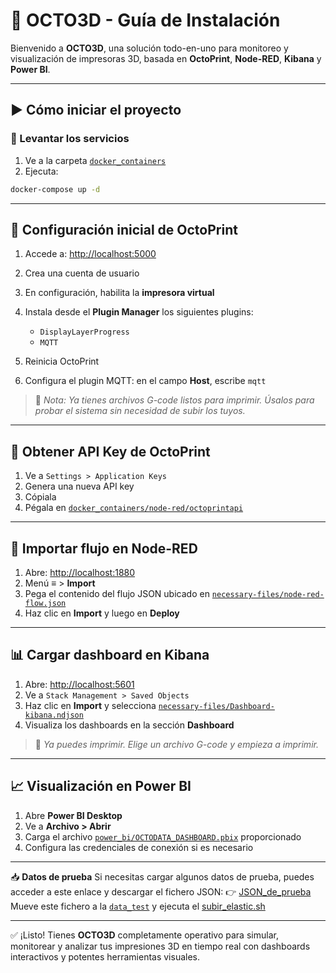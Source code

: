 # 🧠 OCTO3D - Guía de Instalación

Bienvenido a **OCTO3D**, una solución todo-en-uno para monitoreo y visualización de impresoras 3D, basada en **OctoPrint**, **Node-RED**, **Kibana** y **Power BI**.

---

## ▶️ Cómo iniciar el proyecto

### 🚀 Levantar los servicios

1. Ve a la carpeta [`docker_containers`](docker_containers)
2. Ejecuta:

```bash
docker-compose up -d
```

---

## 👤 Configuración inicial de OctoPrint

1. Accede a: [http://localhost:5000](http://localhost:5000)
2. Crea una cuenta de usuario
3. En configuración, habilita la **impresora virtual**
4. Instala desde el **Plugin Manager** los siguientes plugins:

   * `DisplayLayerProgress`
   * `MQTT`
5. Reinicia OctoPrint
6. Configura el plugin MQTT: en el campo **Host**, escribe `mqtt`

> 📝 *Nota: Ya tienes archivos G-code listos para imprimir. Úsalos para probar el sistema sin necesidad de subir los tuyos.*

---

## 🔑 Obtener API Key de OctoPrint

1. Ve a `Settings > Application Keys`
2. Genera una nueva API key
3. Cópiala
4. Pégala en [`docker_containers/node-red/octoprintapi`](docker_containers/node-red/octoprintapi)

---

## 🔁 Importar flujo en Node-RED

1. Abre: [http://localhost:1880](http://localhost:1880)
2. Menú ≡ > **Import**
3. Pega el contenido del flujo JSON ubicado en [`necessary-files/node-red-flow.json`](necessary-files/node-red-flow.json)
4. Haz clic en **Import** y luego en **Deploy**

---

## 📊 Cargar dashboard en Kibana

1. Abre: [http://localhost:5601](http://localhost:5601)
2. Ve a `Stack Management > Saved Objects`
3. Haz clic en **Import** y selecciona [`necessary-files/Dashboard-kibana.ndjson`](necessary-files/Dashboard-kibana.ndjson)
4. Visualiza los dashboards en la sección **Dashboard**

> 📝 *Ya puedes imprimir. Elige un archivo G-code y empieza a imprimir.*

---

## 📈 Visualización en Power BI

1. Abre **Power BI Desktop**
2. Ve a **Archivo > Abrir**
3. Carga el archivo [`power_bi/OCTODATA_DASHBOARD.pbix`](power_bi/OCTODATA_DASHBOARD.pbix) proporcionado
4. Configura las credenciales de conexión si es necesario

---

📥 **Datos de prueba**
Si necesitas cargar algunos datos de prueba, puedes acceder a este enlace y descargar el fichero JSON:
👉 [JSON_de_prueba](https://gvaedu-my.sharepoint.com/:u:/g/personal/andsansan5_alu_edu_gva_es/EQ8_HBwBxZZEpaBDnA8CjPgBXwnnUoDORUja0iLLWxwAkg?e=TB6eLt)
Mueve este fichero a la [`data_test`](data_test) y ejecuta el [subir_elastic.sh](data_test/subir_elastic.sh)

---

✅ ¡Listo! Tienes **OCTO3D** completamente operativo para simular, monitorear y analizar tus impresiones 3D en tiempo real con dashboards interactivos y potentes herramientas visuales.
